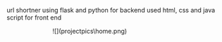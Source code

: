 url shortner using flask and python for backend
used html, css and java script for front end

<img scr="projectpics\home.png" width="100">
![](projectpics\home.png)

